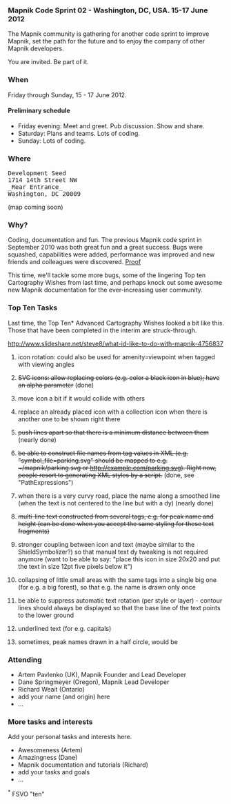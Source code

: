 ### Mapnik Code Sprint 02 - Washington, DC, USA. 15-17 June 2012

The Mapnik community is gathering for another code sprint to improve Mapnik, set the path for the future and to enjoy the company of other Mapnik developers.  

You are invited.  Be part of it.  

### When

Friday through Sunday, 15 - 17 June 2012.

#### Preliminary schedule

- Friday evening: Meet and greet. Pub discussion.  Show and share.  
- Saturday: Plans and teams.  Lots of coding.
- Sunday: Lots of coding.

### Where

<pre>Development Seed
1714 14th Street NW
_Rear Entrance_
Washington, DC 20009</pre> 
(map coming soon)

### Why?

Coding, documentation and fun.  The previous Mapnik code sprint in September 2010 was both great fun and a great success.  Bugs were squashed, capabilities were added, performance was improved and new friends and colleagues were discovered.  [Proof](https://github.com/mapnik/mapnik/wiki/MapnikCodeSprint_MCS01_Results) 

This time, we'll tackle some more bugs, some of the lingering Top ten Cartography Wishes from last time, and perhaps knock out some awesome new Mapnik documentation for the ever-increasing user community.  

### Top Ten Tasks

Last time, the Top Ten* Advanced Cartography Wishes looked a bit like this.  Those that have been completed in the interim are struck-through. 

http://www.slideshare.net/steve8/what-id-like-to-do-with-mapnik-4756837

1) icon rotation: could also be used for amenity=viewpoint when tagged with viewing angles

2) <strike>SVG icons: allow replacing colors (e.g. color a black icon in blue); have an alpha parameter</strike> (done)

3) move icon a bit if it would collide with others

4) replace an already placed icon with a collection icon when there is another one to be shown right there

5) <strike>push lines apart so that there is a minimum distance between them</strike> (nearly done)

6) <strike>be able to construct file names from tag values in XML (e.g. "symbol_file=parking.svg" should be mapped to e.g. ~/mapnik/parking.svg or http://example.com/parking.svg). Right now, people resort  to generating XML styles by a script.</strike> (done, see "PathExpressions")

7) when there is a very curvy road, place the name along a smoothed line (when the text is not centered to the line but with a dy) (nearly done)

8) <strike>multi-line text constructed from several tags, e.g. for peak name and height (can be done when you accept the same styling for these text fragments)</strike>

9) stronger coupling between icon and text (maybe similar to the ShieldSymbolizer?) so that manual text dy tweaking is not required anymore (want to be able to say: "place this icon in size 20x20  and put the text in size 12pt five pixels below it")

10) collapsing of little small areas with the same tags into a single big one (for e.g. a big forest), so that e.g. the name is drawn only once

11) be able to suppress automatic text rotation (per style or layer) - contour lines should always be displayed so that the base line of the text points to the lower ground

12) underlined text (for e.g. capitals)

13) sometimes, peak names drawn in a half circle, would be 

### Attending
- Artem Pavlenko (UK), Mapnik Founder and Lead Developer
- Dane Springmeyer (Oregon), Mapnik Lead Developer 
- Richard Weait (Ontario)
- add your name (and origin) here
- ...

### More tasks and interests
Add your personal tasks and interests here.
- Awesomeness (Artem)
- Amazingness (Dane)
- Mapnik documentation and tutorials (Richard)
- add your tasks and goals
- ...

<sup>*</sup> FSVO "ten"